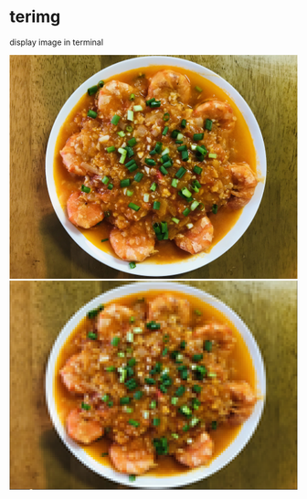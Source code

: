 # terimg
display image in terminal

![sample.png](https://raw.githubusercontent.com/tinunkai/terimg/master/sample.png)
![sample.ti.png](https://raw.githubusercontent.com/tinunkai/terimg/master/sample.ti.png)
